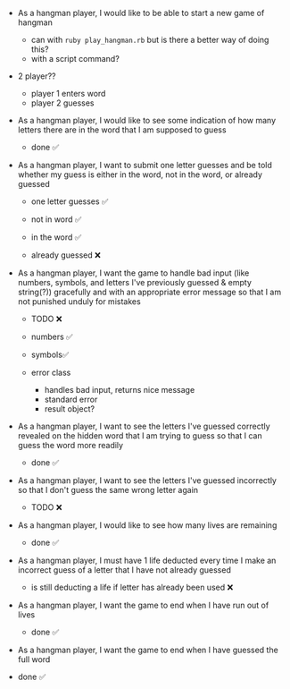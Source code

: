 - As a hangman player, I would like to be able to start a new game of hangman
  - can with `ruby play_hangman.rb` but is there a better way of doing this?
  - with a script command?

- 2 player??
  - player 1 enters word
  - player 2 guesses

- As a hangman player, I would like to see some indication of how many letters there are in the word that I am supposed to guess
  - done ✅

- As a hangman player, I want to submit one letter guesses and be told whether my guess is either in the word, not in the word, or already guessed
  - one letter guesses ✅

  - not in word ✅
  - in the word ✅
  - already guessed ❌
  

- As a hangman player, I want the game to handle bad input (like numbers, symbols, and letters I've previously guessed & empty string(?)) gracefully and with an appropriate error message so that I am not punished unduly for mistakes
  - TODO ❌
  - numbers ✅
  - symbols✅

  - error class
    - handles bad input, returns nice message
    - standard error
    - result object?

- As a hangman player, I want to see the letters I've guessed correctly revealed on the hidden word that I am trying to guess so that I can guess the word more readily
  - done ✅

- As a hangman player, I want to see the letters I've guessed incorrectly so that I don't guess the same wrong letter again
  - TODO ❌

- As a hangman player, I would like to see how many lives are remaining
  - done ✅

- As a hangman player, I must have 1 life deducted every time I make an incorrect guess of a letter that I have not already guessed
  - is still deducting a life if letter has already been used ❌

- As a hangman player, I want the game to end when I have run out of lives
  - done ✅

- As a hangman player, I want the game to end when I have guessed the full word
 - done ✅
